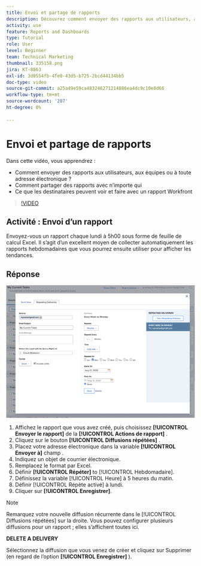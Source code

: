 ```yaml
---
title: Envoi et partage de rapports
description: Découvrez comment envoyer des rapports aux utilisateurs, aux équipes ou à toute adresse électronique, et comment partager des rapports avec n’importe qui dans Workfront.
activity: use
feature: Reports and Dashboards
type: Tutorial
role: User
level: Beginner
team: Technical Marketing
thumbnail: 335158.png
jira: KT-8863
exl-id: 3d0554fb-4fe0-43d5-b725-2bcd44134bb5
doc-type: video
source-git-commit: a25a49e59ca483246271214886ea4dc9c10e8d66
workflow-type: tm+mt
source-wordcount: '207'
ht-degree: 0%

---
```


# Envoi et partage de rapports

Dans cette vidéo, vous apprendrez :

* Comment envoyer des rapports aux utilisateurs, aux équipes ou à toute adresse électronique ?
* Comment partager des rapports avec n’importe qui
* Ce que les destinataires peuvent voir et faire avec un rapport Workfront

>[!VIDEO](https://video.tv.adobe.com/v/335158/?quality=12&learn=on)

## Activité : Envoi d’un rapport

Envoyez-vous un rapport chaque lundi à 5h00 sous forme de feuille de calcul Excel. Il s’agit d’un excellent moyen de collecter automatiquement les rapports hebdomadaires que vous pourrez ensuite utiliser pour afficher les tendances.

## Réponse

![Image de l’écran de configuration des diffusions de rapports répétitives](assets/send-a-report.png)

1. Affichez le rapport que vous avez créé, puis choisissez **[!UICONTROL Envoyer le rapport]** de la **[!UICONTROL Actions de rapport]** .
1. Cliquez sur le bouton **[!UICONTROL Diffusions répétées]** .
1. Placez votre adresse électronique dans la variable **[!UICONTROL Envoyer à]** champ .
1. Indiquez un objet de courrier électronique.
1. Remplacez le format par Excel.
1. Définir **[!UICONTROL Répéter]** to [!UICONTROL Hebdomadaire].
1. Définissez la variable [!UICONTROL Heure] à 5 heures du matin.
1. Définir [!UICONTROL Répète activé] à lundi.
1. Cliquer sur **[!UICONTROL Enregistrer]**.

>[!NOTE]
>
>Remarquez votre nouvelle diffusion récurrente dans le [!UICONTROL Diffusions répétées] sur la droite. Vous pouvez configurer plusieurs diffusions pour un rapport ; elles s’affichent toutes ici.

**DELETE A DELIVERY**

Sélectionnez la diffusion que vous venez de créer et cliquez sur Supprimer (en regard de l’option **[!UICONTROL Enregistrer]** ).
